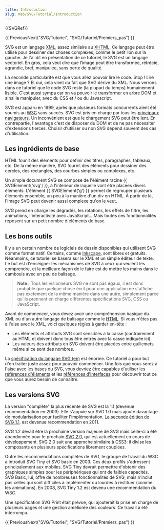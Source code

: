 ```yaml
---
title: Introduction
slug: Web/SVG/Tutorial/Introduction
---
```


{{SVGRef}}

{{ PreviousNext("SVG/Tutoriel", "SVG/Tutoriel/Premiers_pas") }}

SVG est un langage [XML](/fr/XML), assez similaire au [XHTML](/fr/XHTML). Ce langage peut être utilisé pour dessiner des choses complexes, comme le petit lion sur la gauche. Je l'ai dit en présentation de ce tutoriel, le SVG est un langage vectoriel. En gros, cela veut dire que l'image peut être transformée, rétrécie, agrandie, bref, manipulée, sans perte de qualité.

La seconde particularité est que vous allez pouvoir lire le code. Stop ! Lire une image ? Et oui, cela vient du fait que SVG dérive du XML. Nous verrons dans ce tutoriel que le code SVG reste (la plupart du temps) humainement lisible. C'est aussi sympa car on va pouvoir le transformer en arbre DOM et ainsi le manipuler, avec du CSS et / ou du Javascript.

SVG est apparu en 1999, après que plusieurs formats concurrents aient été soumis au [W3C](http://www.w3.org) sans succès. SVG est pris en charge par tous les [principaux navigateurs](https://caniuse.com/#search=svg). Un inconvénient est que le chargement SVG peut être lent. En contrepartie, l'avantage c'est de disposer du DOM et de ne pas nécessiter d'extensions tierces. Choisir d'utiliser ou non SVG dépend souvent des cas d'utilisation.

## Les ingrédients de base

HTML founit des éléments pour définir des titres, paragraphes, tableaux, etc. De la même manière, SVG fournit des éléments pour dessiner des cercles, des rectangles, des courbes simples ou complexes, etc.

Un simple document SVG se compose de l'élément racine {{ SVGElement('svg') }}, à l'intérieur de laquelle vont être placées divers éléments. L'élément {{ SVGElement('g') }} permet de regrouper plusieurs éléments ensemble, un peu à la manière d'un div en HTML. À partir de là, l'image SVG peut devenir aussi complexe qu'on le veut.

SVG prend en charge les dégradés, les rotations, les effets de filtre, les animations, l'interactivité avec JavaScript... Mais toutes ces fonctionnalités reposent sur un petit nombre d'éléments de base.

## Les bons outils

Il y a un certain nombre de logiciels de dessin disponibles qui utilisent SVG comme format natif. Certains, comme [Inkscape](http://www.inkscape.org/), sont libres et gratuits. Néanmoins, ce tutoriel se basera sur le XML et un simple éditeur de texte. Le but est d'enseigner les mécanismes de SVG à ceux qui veulent les comprendre, et la meilleure façon de le faire est de mettre les mains dans le cambouis avec un peu de balisage.

> **Note :** Tous les visionneurs SVG ne sont pas égaux, il est donc probable que quelque chose écrit pour une application ne s'affiche pas exctement de la même manière dans une autre, simplement parce qu'ils prennent en charge différentes spécifications SVG, CSS ou JavaScript.

Avant de commencer, vous devez avoir une compréhension basique du XML ou d'un autre langage de balisage comme le [HTML](/fr/HTML). Si vous n'êtes pas à l'aise avec le XML, voici quelques règles à garder en-tête&nbsp;:

- Les éléments et attributs SVG sont sensibles à la casse (contrairement au HTML et doivent donc tous être entrés avec la casse indiquée ici).
- Les valeurs des attributs en SVG doivent être placées entre guillemets même si ce sont des nombres.

La [spécification du langage SVG (en)](http://www.w3.org/Graphics/SVG/) est énorme. Ce tutoriel a pour but d'en traiter juste assez pour pouvoir commencer. Une fois que vous serez à l'aise avec les bases du SVG, vous devriez être capables d'utiliser les [références d'éléments](/fr/SVG/Référence_d'éléments) et les [références d'interfaces](/fr/SVG/Référence_d'interfaces) pour découvrir tout ce que vous aurez besoin de connaître.

## Les versions SVG

La version "complète" la plus récente de SVG est la 1.1 (devenue recommendation en 2003). Elle s'appuie sur SVG 1.0 mais ajoute davantage de modularisation pour faciliter l'implémentation. [La seconde édition de SVG 1.1](http://www.w3.org/TR/SVG/), est devenue recommendation en 2011.

SVG 1.2 devait être la prochaine version majeure de SVG mais celle-ci a été abandonnée pour le prochain [SVG 2.0](http://www.w3.org/TR/SVG2/), qui est actuellement en cours de développement. SVG 2.0 suit une approche similaire à CSS3: il divise les composants en plusieurs spécifications librement couplées.

Outre les recommendations complètes de SVG, le groupe de travail du W3C a introduit SVG Tiny et SVG basic en 2003. Ces deux profils s'adressent principalement aux mobiles. SVG Tiny devrait permettre d'obtenir des graphiques simples pour les périphériques qui ont de faibles capacités. SVG Basic, lui, offre de nombreuses fonctionnalités de SVG, mais n'inclut pas celles qui sont difficiles à implémenter ou lourdes à restituer (comme les animations). En 2008, SVG Tiny 1.2 est devenu une recommendation du W3C.

Une spécification SVG Print était prévue, qui ajouterait la prise en charge de plusieurs pages et une gestion améliorée des couleurs. Ce travail a été interrompu.

{{ PreviousNext("SVG/Tutoriel", "SVG/Tutoriel/Premiers_pas") }}
